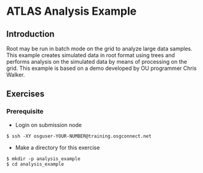 # ATLAS Analysis Example

## Introduction

Root may be run in batch mode on the grid to analyze large data samples. This example creates simulated data in root format using trees and performs analysis on the simulated data by means of processing on the grid. This example is based on a demo developed by OU programmer Chris Walker.

## Exercises 
### Prerequisite 

   * Login on submission node
```
$ ssh -XY osguser-YOUR-NUMBER@training.osgconnect.net
```

* Make a directory for this exercise
```
$ mkdir -p analysis_example
$ cd analysis_example
```


